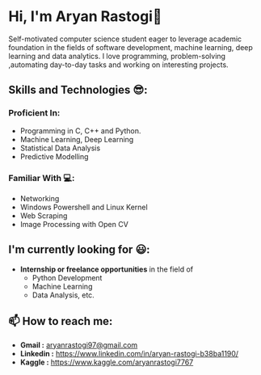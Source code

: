 # Hi, I'm Aryan Rastogi👋

Self-motivated computer science student eager to leverage academic foundation in the fields of software development, machine learning, deep learning and data analytics.
I love programming, problem-solving ,automating day-to-day tasks and working on interesting projects. 

## Skills and Technologies :sunglasses::
### Proficient In:
  * Programming in C, C++ and Python.
  * Machine Learning, Deep Learning
  * Statistical Data Analysis
  * Predictive Modelling

### Familiar With :computer::
  * Networking 
  * Windows Powershell and Linux Kernel
  * Web Scraping
  * Image Processing with Open CV
  
  
## I'm currently looking for :smiley:: 
  * **Internship or freelance opportunities** in the field of 
    * Python Development
    * Machine Learning
    * Data Analysis, etc.
##  📫 How to reach me:
  * **Gmail :** aryanrastogi97@gmail.com
  * **Linkedin :** https://www.linkedin.com/in/aryan-rastogi-b38ba1190/
  * **Kaggle :** https://www.kaggle.com/aryanrastogi7767
<!--
**AryanRastogi7767/AryanRastogi7767** is a ✨ _special_ ✨ repository because its `README.md` (this file) appears on your GitHub profile.

Here are some ideas to get you started:

- 🔭 I’m currently working on ...
- 🌱 I’m currently learning ...
- 👯 I’m looking to collaborate on ...
- 🤔 I’m looking for help with ...
- 💬 Ask me about ...
- 📫 How to reach me: ...
- 😄 Pronouns: ...
- ⚡ Fun fact: ...
-->
